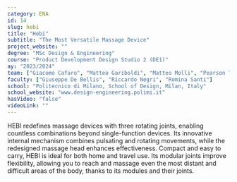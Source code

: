 ```yaml
---
category: ENA
id: 14
slug: hebi
title: "Hebi"
subtitle: "The Most Versatile Massage Device"
project_website: ""
degree: "MSc Design & Engineering"
course: "Product Development Design Studio 2 (DE1)"
ay: "2023/2024"
team: ["Giacomo Cafaro", "Matteo Gariboldi", "Matteo Molli", "Pearson Thomas", "Lan Yang"]
faculty: ["Giuseppe De Bellis", "Riccardo Negri", "Romina Santi"]
school: "Politecnico di Milano, School of Design, Milan, Italy"
school_website: "www.design-engineering.polimi.it"
hasVideo: "false"
videoLink: ""
---
```


HEBI redefines massage devices with three rotating joints, enabling countless combinations beyond single-function devices. Its innovative internal mechanism combines pulsating and rotating movements, while the redesigned massage head enhances effectiveness. Compact and easy to carry, HEBI is ideal for both home and travel use. Its modular joints improve flexibility, allowing you to reach and massage even the most distant and difficult areas of the body, thanks to its modules and their joints.
